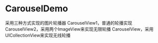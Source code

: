 # CarouselDemo
采用三种方式实现的图片轮播器
CarouselView1，普通的轮播实现
CarouselView2，采用两个ImageView来实现无限轮播
CarouselView，采用UICollectionView来实现无线轮播
